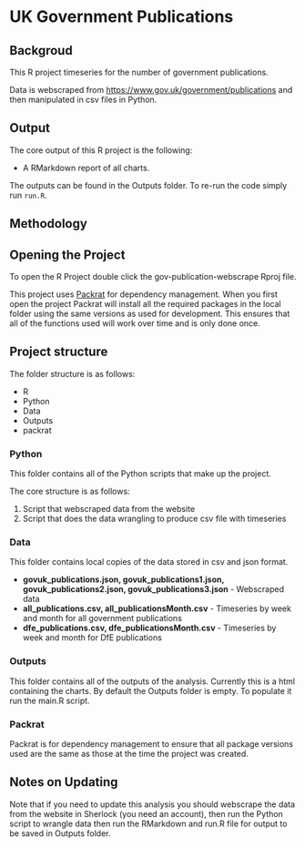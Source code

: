 # UK Government Publications

## Backgroud 

This R project timeseries for the number of government publications.

Data is webscraped from https://www.gov.uk/government/publications and then manipulated in csv files in Python. 

## Output

The core output of this R project is the following:

- A RMarkdown report of all charts. 

The outputs can be found in the Outputs folder. To re-run the code simply run `run.R`.

## Methodology

## Opening the Project

To open the R Project double click the gov-publication-webscrape Rproj file. 

This project uses [Packrat](https://rstudio.github.io/packrat/) for dependency management. When you first open the project Packrat will install all the required packages in the local folder using the same versions as used for development. This ensures that all of the functions used will work over time and is only done once. 

## Project structure

The folder structure is as follows:

- R
- Python
- Data
- Outputs
- packrat

### Python

This folder contains all of the Python scripts that make up the project. 

The core structure is as follows:

1. Script that webscraped data from the website
2. Script that does the data wrangling to produce csv file with timeseries

### Data

This folder contains local copies of the data stored in csv and json format. 

- **govuk_publications.json, govuk_publications1.json, govuk_publications2.json, govuk_publications3.json** - Webscraped data
- **all_publications.csv, all_publicationsMonth.csv** - Timeseries by week and month for all government publications
- **dfe_publications.csv, dfe_publicationsMonth.csv** - Timeseries by week and month for DfE publications 

### Outputs

This folder contains all of the outputs of the analysis. Currently this is a html containing the charts. By default the Outputs folder is empty. To populate it run the main.R script. 

### Packrat

Packrat is for dependency management to ensure that all package versions used are the same as those at the time the project was created.


## Notes on Updating

Note that if you need to update this analysis you should webscrape the data from the website in Sherlock (you need an account), then run the Python script to wrangle data then run the RMarkdown and run.R file for output to be saved in Outputs folder. 


